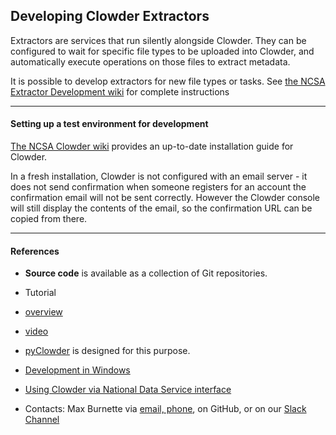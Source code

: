 ## Developing Clowder Extractors

Extractors are services that run silently alongside Clowder. They can be configured to wait for specific file types to be uploaded into Clowder, and automatically execute operations on those files to extract metadata.

It is possible to develop extractors for new file types or tasks. See [the NCSA Extractor Development wiki](https://opensource.ncsa.illinois.edu/confluence/display/CATS/Extractors) for complete instructions



_______________
#### Setting up a test environment for development



 [The NCSA Clowder wiki](https://opensource.ncsa.illinois.edu/confluence/display/CATS/Administrating+Clowder) provides an up-to-date installation guide for Clowder.



In a fresh installation, Clowder is not configured with an email server - it does not send confirmation when someone registers for an account the confirmation email will not be sent correctly. However the Clowder console will still display the contents of the email, so the confirmation URL can be copied from there.



_______________________

#### References

* **Source code** is available as a collection of Git repositories.
* Tutorial
 * [overview](https://opensource.ncsa.illinois.edu/confluence/display/CATS/Extractor+Development)
 * [video](https://www.youtube.com/embed/lP3vqh6HLG4)
* [pyClowder](https://opensource.ncsa.illinois.edu/bitbucket/projects/CATS/repos/pyclowder/browse) is designed for this purpose.
* [Development in Windows](https://opensource.ncsa.illinois.edu/confluence/display/CATS/Deploying+Windows+Extractors)
* [Using Clowder via National Data Service interface](https://www.youtube.com/embed/dCNYEl3ld0s)

* Contacts: Max Burnette via [email, phone](http://www.ncsa.illinois.edu/assets/php/directory/contact.php?contact=mburnet2), on GitHub, or on our [Slack Channel](https://terra-ref.slack.com/)


